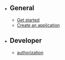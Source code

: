 - ## General
    - [Get started](get_started)
    - [Create an application](application_create)
- ## Developer
    - [authorization](authorization)
